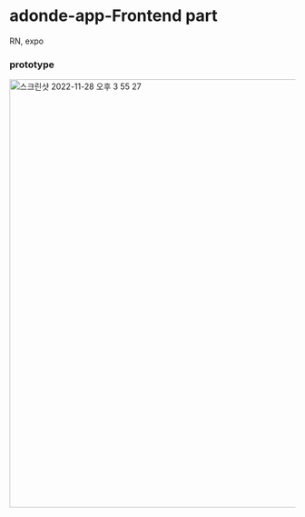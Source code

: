 # adonde-app-Frontend part

RN, expo

### prototype

<img width="754" alt="스크린샷 2022-11-28 오후 3 55 27" src="https://user-images.githubusercontent.com/65282581/204213141-67e26c2a-e5ed-40f1-a96f-ddb72fd57c46.png">
